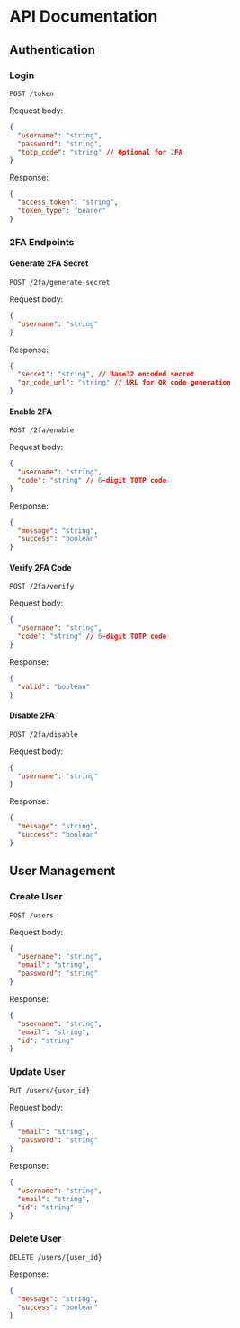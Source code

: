 # API Documentation

## Authentication

### Login
`POST /token`

Request body:
```json
{
  "username": "string",
  "password": "string",
  "totp_code": "string" // Optional for 2FA
}
```

Response:
```json
{
  "access_token": "string",
  "token_type": "bearer"
}
```

### 2FA Endpoints

#### Generate 2FA Secret
`POST /2fa/generate-secret`

Request body:
```json
{
  "username": "string"
}
```

Response:
```json
{
  "secret": "string", // Base32 encoded secret
  "qr_code_url": "string" // URL for QR code generation
}
```

#### Enable 2FA
`POST /2fa/enable`

Request body:
```json
{
  "username": "string",
  "code": "string" // 6-digit TOTP code
}
```

Response:
```json
{
  "message": "string",
  "success": "boolean"
}
```

#### Verify 2FA Code
`POST /2fa/verify`

Request body:
```json
{
  "username": "string",
  "code": "string" // 6-digit TOTP code
}
```

Response:
```json
{
  "valid": "boolean"
}
```

#### Disable 2FA
`POST /2fa/disable`

Request body:
```json
{
  "username": "string"
}
```

Response:
```json
{
  "message": "string",
  "success": "boolean"
}
```

## User Management

### Create User
`POST /users`

Request body:
```json
{
  "username": "string",
  "email": "string",
  "password": "string"
}
```

Response:
```json
{
  "username": "string",
  "email": "string",
  "id": "string"
}
```

### Update User
`PUT /users/{user_id}`

Request body:
```json
{
  "email": "string",
  "password": "string"
}
```

Response:
```json
{
  "username": "string",
  "email": "string",
  "id": "string"
}
```

### Delete User
`DELETE /users/{user_id}`

Response:
```json
{
  "message": "string",
  "success": "boolean"
}
